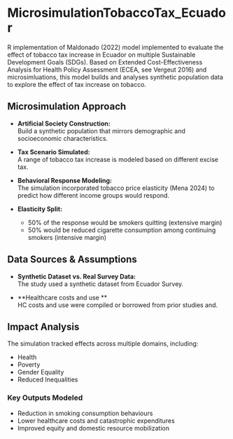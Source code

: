 # MicrosimulationTobaccoTax_Ecuador

R implementation of Maldonado (2022) model implemented to evaluate the effect of tobacco tax increase in Ecuador on multiple Sustainable Development Goals (SDGs).
Based on Extended Cost-Effectiveness Analysis for Health Policy Assessment (ECEA, see Vergeut 2016) and microsimluations, this model builds and analyses synthetic population data to explore the effect of tax increase on tobacco.

## Microsimulation Approach

- **Artificial Society Construction:**  
Build a synthetic population that mirrors demographic and socioeconomic characteristics.

- **Tax Scenario Simulated:**  
  A range of tobacco tax increase is modeled based on different excise tax.

- **Behavioral Response Modeling:**  
  The simulation incorporated tobacco price elasticity (Mena 2024) to predict how different income groups would respond.

- **Elasticity Split:**  
  - 50% of the response would be smokers quitting (extensive margin)
  - 50% would be reduced cigarette consumption among continuing smokers (intensive margin)


## Data Sources & Assumptions

- **Synthetic Dataset vs. Real Survey Data:**  
  The study used a synthetic dataset from Ecuador Survey.

- **Healthcare costs and use **  
  HC costs and use were compiled or borrowed from prior studies and.

##  Impact Analysis

The simulation tracked effects across multiple domains, including:
- Health
- Poverty
- Gender Equality
- Reduced Inequalities


### Key Outputs Modeled

- Reduction in smoking consumption behaviours 
- Lower healthcare costs and catastrophic expenditures
- Improved equity and domestic resource mobilization
